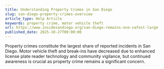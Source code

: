 ```yaml
---
title: Understanding Property Crimes in San Diego
slug: san-diego-property-crimes-overview
article_type: Help Article
keywords: property crime, motor vehicle theft
url: https://www.insidesandiego.org/san-diego-remains-one-safest-large-us-cities-crime-drops-third-straight-year
published_date: 2025-10-27T00:00:00
---
```


Property crimes constitute the largest share of reported incidents in San Diego. Motor vehicle theft and break-ins have decreased due to enhanced license plate reader technology and community vigilance, but continued awareness is crucial as property crime remains a significant concern.